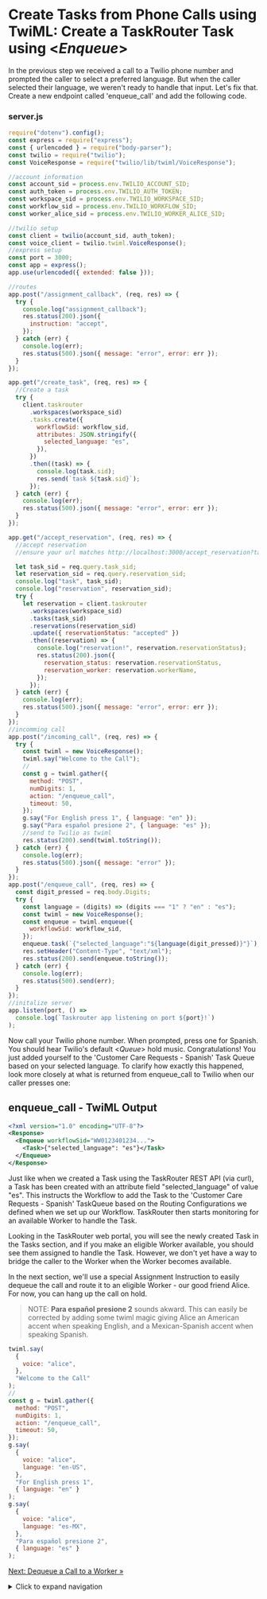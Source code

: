 # Create Tasks from Phone Calls using TwiML: Create a TaskRouter Task using <_Enqueue_>

In the previous step we received a call to a Twilio phone number and prompted the caller to select a preferred language. But when the caller selected their language, we weren't ready to handle that input. Let's fix that. Create a new endpoint called 'enqueue_call' and add the following code.

### server.js

```javascript
require("dotenv").config();
const express = require("express");
const { urlencoded } = require("body-parser");
const twilio = require("twilio");
const VoiceResponse = require("twilio/lib/twiml/VoiceResponse");

//account information
const account_sid = process.env.TWILIO_ACCOUNT_SID;
const auth_token = process.env.TWILIO_AUTH_TOKEN;
const workspace_sid = process.env.TWILIO_WORKSPACE_SID;
const workflow_sid = process.env.TWILIO_WORKFLOW_SID;
const worker_alice_sid = process.env.TWILIO_WORKER_ALICE_SID;

//twilio setup
const client = twilio(account_sid, auth_token);
const voice_client = twilio.twiml.VoiceResponse();
//express setup
const port = 3000;
const app = express();
app.use(urlencoded({ extended: false }));

//routes
app.post("/assignment_callback", (req, res) => {
  try {
    console.log("assignment_callback");
    res.status(200).json({
      instruction: "accept",
    });
  } catch (err) {
    console.log(err);
    res.status(500).json({ message: "error", error: err });
  }
});

app.get("/create_task", (req, res) => {
  //Create a task
  try {
    client.taskrouter
      .workspaces(workspace_sid)
      .tasks.create({
        workflowSid: workflow_sid,
        attributes: JSON.stringify({
          selected_language: "es",
        }),
      })
      .then((task) => {
        console.log(task.sid);
        res.send(`task ${task.sid}`);
      });
  } catch (err) {
    console.log(err);
    res.status(500).json({ message: "error", error: err });
  }
});

app.get("/accept_reservation", (req, res) => {
  //accept reservation
  //ensure your url matches http://localhost:3000/accept_reservation?task_sid={task_sid}

  let task_sid = req.query.task_sid;
  let reservation_sid = req.query.reservation_sid;
  console.log("task", task_sid);
  console.log("reservation", reservation_sid);
  try {
    let reservation = client.taskrouter
      .workspaces(workspace_sid)
      .tasks(task_sid)
      .reservations(reservation_sid)
      .update({ reservationStatus: "accepted" })
      .then((reservation) => {
        console.log("reservation!", reservation.reservationStatus);
        res.status(200).json({
          reservation_status: reservation.reservationStatus,
          reservation_worker: reservation.workerName,
        });
      });
  } catch (err) {
    console.log(err);
    res.status(500).json({ message: "error", error: err });
  }
});
//incomming call
app.post("/incoming_call", (req, res) => {
  try {
    const twiml = new VoiceResponse();
    twiml.say("Welcome to the Call");
    //
    const g = twiml.gather({
      method: "POST",
      numDigits: 1,
      action: "/enqueue_call",
      timeout: 50,
    });
    g.say("For English press 1", { language: "en" });
    g.say("Para español presione 2", { language: "es" });
    //send to Twilio as twiml
    res.status(200).send(twiml.toString());
  } catch (err) {
    console.log(err);
    res.status(500).json({ message: "error" });
  }
});
app.post("/enqueue_call", (req, res) => {
  const digit_pressed = req.body.Digits;
  try {
    const language = (digits) => (digits === "1" ? "en" : "es");
    const twiml = new VoiceResponse();
    const enqueue = twiml.enqueue({
      workflowSid: workflow_sid,
    });
    enqueue.task(`{"selected_language":"${language(digit_pressed)}"}`);
    res.setHeader("Content-Type", "text/xml");
    res.status(200).send(enqueue.toString());
  } catch (err) {
    console.log(err);
    res.status(500).send(err);
  }
});
//initalize server
app.listen(port, () =>
  console.log(`Taskrouter app listening on port ${port}!`)
);
```

Now call your Twilio phone number. When prompted, press one for Spanish. You should hear Twilio's default <_Queue_> hold music. Congratulations! You just added yourself to the 'Customer Care Requests - Spanish' Task Queue based on your selected language. To clarify how exactly this happened, look more closely at what is returned from enqueue_call to Twilio when our caller presses one:

## enqueue_call - TwiML Output

```xml
<?xml version="1.0" encoding="UTF-8"?>
<Response>
  <Enqueue workflowSid="WW0123401234...">
    <Task>{"selected_language": "es"}</Task>
  </Enqueue>
</Response>
```

Just like when we created a Task using the TaskRouter REST API (via curl), a Task has been created with an attribute field "selected_language" of value "es". This instructs the Workflow to add the Task to the 'Customer Care Requests - Spanish' TaskQueue based on the Routing Configurations we defined when we set up our Workflow. TaskRouter then starts monitoring for an available Worker to handle the Task.

Looking in the TaskRouter web portal, you will see the newly created Task in the Tasks section, and if you make an eligible Worker available, you should see them assigned to handle the Task. However, we don't yet have a way to bridge the caller to the Worker when the Worker becomes available.

In the next section, we'll use a special Assignment Instruction to easily dequeue the call and route it to an eligible Worker - our good friend Alice. For now, you can hang up the call on hold.

> NOTE: **Para español presione 2** sounds akward. This can easily be corrected by adding some twiml magic giving Alice an American accent when speaking English, and a Mexican-Spanish accent when speaking Spanish.

```javascript
twiml.say(
  {
    voice: "alice",
  },
  "Welcome to the Call"
);
//
const g = twiml.gather({
  method: "POST",
  numDigits: 1,
  action: "/enqueue_call",
  timeout: 50,
});
g.say(
  {
    voice: "alice",
    language: "en-US",
  },
  "For English press 1",
  { language: "en" }
);
g.say(
  {
    voice: "alice",
    language: "es-MX",
  },
  "Para español presione 2",
  { language: "es" }
);
```

[Next: Dequeue a Call to a Worker »](part3_c_dequeue_call.md)

<details>
<summary>Click to expand navigation</summary>

- [Part 2](part2.md)
- [Overview](../overview.md)

</details>
